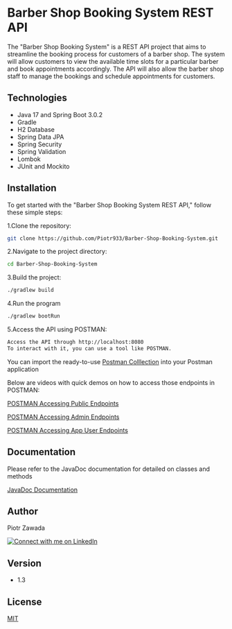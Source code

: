 # Barber Shop Booking System REST API

The "Barber Shop Booking System" is a REST API project that aims to streamline the booking process for customers of a barber shop. The system will allow customers to view the available time slots for a particular barber and book appointments accordingly. The API will also allow the barber shop staff to manage the bookings and schedule appointments for customers.


## Technologies

* Java 17 and Spring Boot 3.0.2
* Gradle
* H2 Database
* Spring Data JPA
* Spring Security 
* Spring Validation
* Lombok
* JUnit and Mockito


## Installation
To get started with the "Barber Shop Booking System REST API," follow these simple steps:

1.Clone the repository:
```bash
git clone https://github.com/Piotr933/Barber-Shop-Booking-System.git
```

2.Navigate to the project directory:
```bash
cd Barber-Shop-Booking-System
```
3.Build the project: 
```bash
./gradlew build
```
4.Run the program 
```bash
./gradlew bootRun
```
5.Access the API using POSTMAN:

```bash
Access the API through http://localhost:8080 
To interact with it, you can use a tool like POSTMAN. 
```

You can import the ready-to-use [Postman Colllection](https://github.com/Piotr933/Barber-Shop-Booking-System/tree/main/postman) into your Postman application

Below are videos with quick demos on how to access those endpoints in POSTMAN:

[POSTMAN Accessing Public Endpoints ](https://www.youtube.com/watch?v=CcncbZQ4Dpo&list=PLSwAIST1IRCzbJUSXn4Aqrw4nbDnFKwBU)

[POSTMAN Accessing Admin Endpoints  ](https://www.youtube.com/watch?v=bcKVaA1RReI&list=PLSwAIST1IRCzbJUSXn4Aqrw4nbDnFKwBU&index=3)

[POSTMAN Accessing App User Endpoints ](https://www.youtube.com/watch?v=QpzCip00oLM)




## Documentation

Please refer to the JavaDoc documentation for detailed on classes and methods

 [JavaDoc Documentation](https://piotr933.github.io/Barber-Shop-Booking-System/)

## Author
Piotr Zawada

[![Connect with me on LinkedIn](https://img.shields.io/badge/LinkedIn-Connect-blue?style=for-the-badge&logo=linkedin)](https://www.linkedin.com/in/piotr-zawada-728b21120/)

## Version 
* 1.3 

## License
[MIT](https://choosealicense.com/licenses/mit/)





